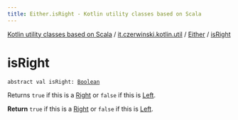 ```yaml
---
title: Either.isRight - Kotlin utility classes based on Scala
---
```


[Kotlin utility classes based on Scala](../../index.html) / [it.czerwinski.kotlin.util](../index.html) / [Either](index.html) / [isRight](./is-right.html)

# isRight

`abstract val isRight: `[`Boolean`](https://kotlinlang.org/api/latest/jvm/stdlib/kotlin/-boolean/index.html)

Returns `true` if this is a [Right](../-right/index.html) or `false` if this is [Left](../-left/index.html).

**Return**
`true` if this is a [Right](../-right/index.html) or `false` if this is [Left](../-left/index.html).

